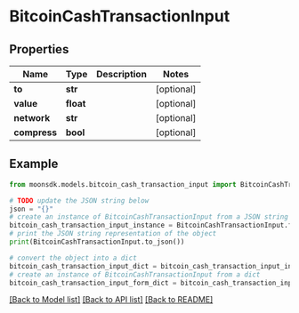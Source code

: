# BitcoinCashTransactionInput


## Properties

Name | Type | Description | Notes
------------ | ------------- | ------------- | -------------
**to** | **str** |  | [optional] 
**value** | **float** |  | [optional] 
**network** | **str** |  | [optional] 
**compress** | **bool** |  | [optional] 

## Example

```python
from moonsdk.models.bitcoin_cash_transaction_input import BitcoinCashTransactionInput

# TODO update the JSON string below
json = "{}"
# create an instance of BitcoinCashTransactionInput from a JSON string
bitcoin_cash_transaction_input_instance = BitcoinCashTransactionInput.from_json(json)
# print the JSON string representation of the object
print(BitcoinCashTransactionInput.to_json())

# convert the object into a dict
bitcoin_cash_transaction_input_dict = bitcoin_cash_transaction_input_instance.to_dict()
# create an instance of BitcoinCashTransactionInput from a dict
bitcoin_cash_transaction_input_form_dict = bitcoin_cash_transaction_input.from_dict(bitcoin_cash_transaction_input_dict)
```
[[Back to Model list]](../README.md#documentation-for-models) [[Back to API list]](../README.md#documentation-for-api-endpoints) [[Back to README]](../README.md)


